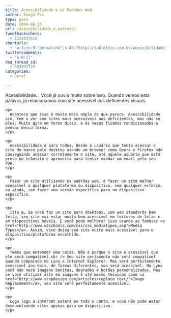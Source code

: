 ```yaml
---
title: Acessibilidade e os Padrões Web
author: Diego Eis
type: post
date: 2004-08-15
url: /acessibilidade_e_padroes/
tweetbackscheck:
  - 1355037816
shorturls:
  - 'a:3:{s:9:"permalink";s:48:"http://tableless.com.br/acessibilidade_e_padroes";s:7:"tinyurl";s:26:"http://tinyurl.com/3efu735";s:4:"isgd";s:19:"http://is.gd/01AnkQ";}'
twittercomments:
  - 'a:0:{}'
dsq_thread_id:
  - 503031725
categories:
  - Geral

---
```

<p id="content" class="narrowcolumn">
  <p class="post" id="post-548">
    <p class="entrytext">
      Acessibilidade… Você já ouviu muito sobre isso. Quando vemos esta palavra, já relacionamos com site acessível aos deficientes visuais.
    </p>
    
    <p>
      Acontece que isso é muito mais amplo do que parece. Acessibilidade sim, tem a ver com sites mais acessíveis aos deficientes, mas não só eles. Muito gira em torno disso, e às vezes ficamos condicionados a pensar dessa forma.
    </p>
    
    <p>
      Acessibilidade é para todos. Desde o usuário que tenta acessar o site do banco pelo desktop usando um browser como Opera e Firefox não conseguindo acessar corretamente o site, até aquele usuário que está preso no trânsito e aproveita para tentar mandar um email pelo seu PDA.
    </p>
    
    <p>
      Fazer um site utilizando os padrões web, é fazer um site melhor acessível a qualquer plataforma ou dispositivo, sem qualquer esforço, ou ainda, sem fazer uma versão específica para um dispositivo específico.
    </p>
    
    <p>
      Isto é… Se você faz um site para desktops, com web standards bem feito, seu site vai estar muito bem acessível em leitores de telas e em dispositivos móveis. E você pode melhorar isso usando as famosas <a href="http://www.w3schools.com/css/css_mediatypes.asp">Media Types</a>. Assim, você deixa seu site muito mais acessivel para o dispositivo/plataforma escolhido.
    </p>
    
    <p>
      Temos que entender uma coisa. Não é porque o site é acessível que ele será compatível.<br /> Seu site certamente não será compatível quando comparado no Lynx e Internet Explorer. Mas será perfeitamente acessível aos dois, de formas diferentes, mas será acessível. No Lynx você não verá imagens bonitas, degrades e botões personalizados. Mas se você utilizar alts em imagens e até mesmo técnicas como <a href="http://www.stopdesign.com/articles/replace_text/">Image Replacement</a>, seu site será perfeitamente acessível.
    </p>
    
    <p>
      Logo logo a internet estará em todo o canto, e você não pode estar desenvolvendo sites apenas para um dispositivo.
    </p>